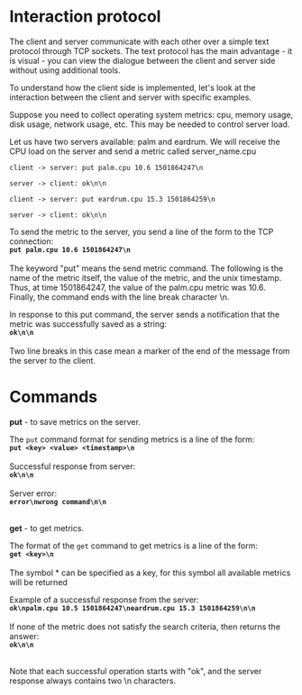 # Interaction protocol

The client and server communicate with each other over a simple text protocol through TCP sockets. The text protocol has the main advantage - it is visual - you can view the dialogue between the client and server side without using additional tools.

To understand how the client side is implemented, let's look at the interaction between the client and server with specific examples.

Suppose you need to collect operating system metrics: cpu, memory usage, disk usage, network usage, etc. This may be needed to control server load.

Let us have two servers available: palm and eardrum. We will receive the CPU load on the server and send a metric called server_name.cpu

  ```
  client -> server: put palm.cpu 10.6 1501864247\n

  server -> client: ok\n\n

  client -> server: put eardrum.cpu 15.3 1501864259\n

  server -> client: ok\n\n
  ```
  
To send the metric to the server, you send a line of the form to the TCP connection:
<br>
**`put palm.cpu 10.6 1501864247\n`**
<br><br>
The keyword "put" means the send metric command. The following is the name of the metric itself, the value of the metric, and the unix timestamp. Thus, at time 1501864247, the value of the palm.cpu metric was 10.6. Finally, the command ends with the line break character \n.

In response to this put command, the server sends a notification that the metric was successfully saved as a string:
<br>
**`ok\n\n`**
<br><br>
Two line breaks in this case mean a marker of the end of the message from the server to the client.

# Commands

**put** - to save metrics on the server.
<br>

The `put` command format for sending metrics is a line of the form:
<br>
**`put <key> <value> <timestamp>\n`**
<br><br>
Successful response from server:
<br>
**`ok\n\n`**
<br><br>
Server error:
<br>
**`error\nwrong command\n\n`**
<br><br>

**get** - to get metrics.
<br>

The format of the `get` command to get metrics is a line of the form:
<br>
**`get <key>\n`**
<br><br>
The symbol * can be specified as a key, for this symbol all available metrics will be returned

Example of a successful response from the server:
<br>
**`ok\npalm.cpu 10.5 1501864247\neardrum.cpu 15.3 1501864259\n\n`**
<br><br>
If none of the metric does not satisfy the search criteria, then returns the answer:
<br>
**`ok\n\n`**
<br><br>

Note that each successful operation starts with "ok", and the server response always contains two \n characters.
